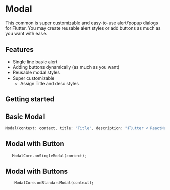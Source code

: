 # Modal
This common is super customizable and easy-to-use alert/popup dialogs for Flutter. You may create reusable alert styles or add buttons as much as you want with ease.

## Features

- Single line basic alert
- Adding buttons dynamically (as much as you want)
- Reusable modal styles
- Super customizable
	- Assign Title and desc styles
## Getting started


## Basic Modal


```dart
Modal(context: context, title: "Title", description: "Flutter < ReactNative.").showModal();
```

## Modal with Button


```dart
   ModalCore.onSingleModal(context);
```

## Modal with Buttons


```dart
    ModalCore.onStandardModal(context);
```

